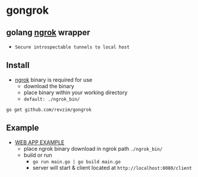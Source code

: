 # gongrok

## golang [ngrok](https://ngrok.com/) wrapper
  * `Secure introspectable tunnels to local host`

## Install

 *  [ngrok](https://ngrok.com/download) binary is required for use
    *  download the binary
    *  place binary within your working directory
    *  ```default: ./ngrok_bin/```
```
go get github.com/revzim/gongrok
```

## Example
* [WEB APP EXAMPLE](https://github.com/revzim/gongrok/example/webapp)
  * place ngrok binary download in ngrok path ```./ngrok_bin/```
  * build or run
    * ```go run main.go | go build main.go```
    * server will start & client located at ```http://localhost:8080/client```
